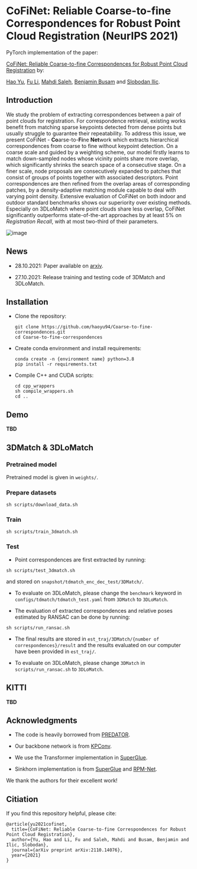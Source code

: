 # CoFiNet: Reliable Coarse-to-fine Correspondences for Robust Point Cloud Registration (NeurIPS 2021)

PyTorch implementation of the paper:

[CoFiNet: Reliable Coarse-to-fine Correspondences for Robust Point Cloud Registration](https://arxiv.org/abs/2110.14076) by:

[Hao Yu](https://scholar.google.com/citations?hl=en&user=g7JfRn4AAAAJ), [Fu Li](https://scholar.google.com/citations?user=9a33PdMAAAAJ&hl=en), [Mahdi Saleh](https://scholar.google.com/citations?user=52yLUy0AAAAJ&hl=en), [Benjamin Busam](https://scholar.google.com/citations?user=u4rJZwUAAAAJ&hl=en) and [Slobodan Ilic](https://scholar.google.com/citations?user=ELOVd8sAAAAJ&hl=en&oi=ao).

## Introduction

We study the problem of extracting correspondences between a pair of point clouds for registration. For correspondence retrieval, existing works benefit from matching sparse keypoints detected from dense points but usually struggle to guarantee their repeatability. To address this issue, we present CoFiNet - **Co**arse-to-**Fi**ne **Net**work which extracts hierarchical correspondences from coarse to fine without keypoint detection. On a coarse scale and guided by a weighting scheme, our model firstly learns to match down-sampled nodes whose vicinity points share more overlap, which significantly shrinks the search space of a consecutive stage. On a finer scale, node proposals are consecutively expanded to patches that consist of groups of points together with associated descriptors. Point correspondences are then refined from the overlap areas of corresponding patches, by a density-adaptive matching module capable to deal with varying point density. Extensive evaluation of CoFiNet on both indoor and outdoor standard benchmarks shows our superiority over existing methods. Especially on 3DLoMatch where point clouds share less overlap, CoFiNet significantly outperforms state-of-the-art approaches by at least 5% on *Registration Recall*, with at most two-third of their parameters.

![image](https://github.com/haoyu94/Coarse-to-fine-correspondences/blob/main/figures/pipeline.jpg)

## News

+ 28.10.2021: Paper available on [arxiv](https://arxiv.org/abs/2110.14076).

+ 27.10.2021: Release training and testing code of 3DMatch and 3DLoMatch.

## Installation

+ Clone the repository:

  ```
  git clone https://github.com/haoyu94/Coarse-to-fine-correspondences.git
  cd Coarse-to-fine-correspondences
  ```
+ Create conda environment and install requirements:

  ```
  conda create -n {environment name} python=3.8
  pip install -r requirements.txt
  ```
+ Compile C++ and CUDA scripts:

  ```
  cd cpp_wrappers
  sh compile_wrappers.sh
  cd ..
  ```
  
## Demo

**TBD**

## 3DMatch & 3DLoMatch

### Pretrained model

   Pretrained model is given in `weights/`. 
   
### Prepare datasets

  ```
  sh scripts/download_data.sh
  ```
  
### Train

  ```
  sh scripts/train_3dmatch.sh
  ```
  
### Test

  + Point correspondences are first extracted by running:
  
  ```
  sh scripts/test_3dmatch.sh
  ```
  
  and stored on `snapshot/tdmatch_enc_dec_test/3DMatch/`. 
  
  
  + To evaluate on 3DLoMatch, please change the `benchmark` keyword in `configs/tdmatch/tdmatch_test.yaml` from `3DMatch` to  `3DLoMatch`.
  
  + The evaluation of extracted correspondences and relative poses estimated by RANSAC can be done by running:

  ```
  sh scripts/run_ransac.sh
  ```
  
  + The final results are stored in `est_traj/3DMatch/{number of correspondences}/result` and the results evaluated on our computer have been provided in `est_traj/`. 
  
  + To evaluate on 3DLoMatch, please change `3DMatch` in `scripts/run_ransac.sh` to `3DLoMatch`. 
 
 ## KITTI

 **TBD**
 
 ## Acknowledgments

 + The code is heavily borrowed from [PREDATOR](https://github.com/overlappredator/OverlapPredator). 
 
 + Our backbone network is from [KPConv](https://github.com/HuguesTHOMAS/KPConv).
 
 + We use the Transformer implementation in [SuperGlue](https://github.com/magicleap/SuperGluePretrainedNetwork). 
 
 + Sinkhorn implementation is from [SuperGlue](https://github.com/magicleap/SuperGluePretrainedNetwork) and [RPM-Net](https://github.com/yewzijian/RPMNet).
 
 We thank the authors for their excellent work!
 
 ## Citiation
 
If you find this repository helpful, please cite:

```
@article{yu2021cofinet,
  title={CoFiNet: Reliable Coarse-to-fine Correspondences for Robust Point Cloud Registration},
  author={Yu, Hao and Li, Fu and Saleh, Mahdi and Busam, Benjamin and Ilic, Slobodan},
  journal={arXiv preprint arXiv:2110.14076},
  year={2021}
}
```
  
